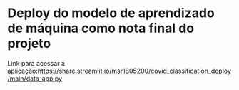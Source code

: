 # Deploy do modelo de aprendizado de máquina como nota final do projeto

Link para acessar a aplicação:https://share.streamlit.io/msr1805200/covid_classification_deploy/main/data_app.py

